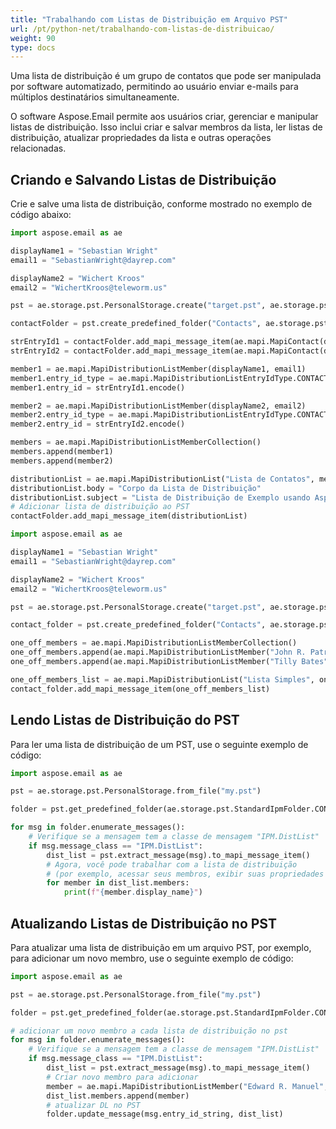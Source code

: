 ```yaml
---
title: "Trabalhando com Listas de Distribuição em Arquivo PST"
url: /pt/python-net/trabalhando-com-listas-de-distribuicao/
weight: 90
type: docs
---
```


Uma lista de distribuição é um grupo de contatos que pode ser manipulada por software automatizado, permitindo ao usuário enviar e-mails para múltiplos destinatários simultaneamente.

O software Aspose.Email permite aos usuários criar, gerenciar e manipular listas de distribuição. Isso inclui criar e salvar membros da lista, ler listas de distribuição, atualizar propriedades da lista e outras operações relacionadas.

## **Criando e Salvando Listas de Distribuição**

Crie e salve uma lista de distribuição, conforme mostrado no exemplo de código abaixo:

```py
import aspose.email as ae

displayName1 = "Sebastian Wright"
email1 = "SebastianWright@dayrep.com"

displayName2 = "Wichert Kroos"
email2 = "WichertKroos@teleworm.us"

pst = ae.storage.pst.PersonalStorage.create("target.pst", ae.storage.pst.FileFormatVersion.UNICODE)

contactFolder = pst.create_predefined_folder("Contacts", ae.storage.pst.StandardIpmFolder.CONTACTS)

strEntryId1 = contactFolder.add_mapi_message_item(ae.mapi.MapiContact(displayName1, email1))
strEntryId2 = contactFolder.add_mapi_message_item(ae.mapi.MapiContact(displayName2, email2))

member1 = ae.mapi.MapiDistributionListMember(displayName1, email1)
member1.entry_id_type = ae.mapi.MapiDistributionListEntryIdType.CONTACT
member1.entry_id = strEntryId1.encode()

member2 = ae.mapi.MapiDistributionListMember(displayName2, email2)
member2.entry_id_type = ae.mapi.MapiDistributionListEntryIdType.CONTACT
member2.entry_id = strEntryId2.encode()

members = ae.mapi.MapiDistributionListMemberCollection()
members.append(member1)
members.append(member2)

distributionList = ae.mapi.MapiDistributionList("Lista de Contatos", members)
distributionList.body = "Corpo da Lista de Distribuição"
distributionList.subject = "Lista de Distribuição de Exemplo usando Aspose.Email"
# Adicionar lista de distribuição ao PST
contactFolder.add_mapi_message_item(distributionList)
```

```py
import aspose.email as ae

displayName1 = "Sebastian Wright"
email1 = "SebastianWright@dayrep.com"

displayName2 = "Wichert Kroos"
email2 = "WichertKroos@teleworm.us"

pst = ae.storage.pst.PersonalStorage.create("target.pst", ae.storage.pst.FileFormatVersion.UNICODE)

contact_folder = pst.create_predefined_folder("Contacts", ae.storage.pst.StandardIpmFolder.CONTACTS)

one_off_members = ae.mapi.MapiDistributionListMemberCollection()
one_off_members.append(ae.mapi.MapiDistributionListMember("John R. Patrick", "JohnRPatrick@armyspy.com"))
one_off_members.append(ae.mapi.MapiDistributionListMember("Tilly Bates", "TillyBates@armyspy.com"))

one_off_members_list = ae.mapi.MapiDistributionList("Lista Simples", one_off_members)
contact_folder.add_mapi_message_item(one_off_members_list)
```

## **Lendo Listas de Distribuição do PST**

Para ler uma lista de distribuição de um PST, use o seguinte exemplo de código:

```py
import aspose.email as ae

pst = ae.storage.pst.PersonalStorage.from_file("my.pst")

folder = pst.get_predefined_folder(ae.storage.pst.StandardIpmFolder.CONTACTS)

for msg in folder.enumerate_messages():
    # Verifique se a mensagem tem a classe de mensagem "IPM.DistList"
    if msg.message_class == "IPM.DistList":
        dist_list = pst.extract_message(msg).to_mapi_message_item()
        # Agora, você pode trabalhar com a lista de distribuição
        # (por exemplo, acessar seus membros, exibir suas propriedades ou fazer modificações)
        for member in dist_list.members:
            print(f"{member.display_name}")
```

## **Atualizando Listas de Distribuição no PST**

Para atualizar uma lista de distribuição em um arquivo PST, por exemplo, para adicionar um novo membro, use o seguinte exemplo de código:

```py
import aspose.email as ae

pst = ae.storage.pst.PersonalStorage.from_file("my.pst")

folder = pst.get_predefined_folder(ae.storage.pst.StandardIpmFolder.CONTACTS)

# adicionar um novo membro a cada lista de distribuição no pst
for msg in folder.enumerate_messages():
    # Verifique se a mensagem tem a classe de mensagem "IPM.DistList"
    if msg.message_class == "IPM.DistList":
        dist_list = pst.extract_message(msg).to_mapi_message_item()
        # Criar novo membro para adicionar
        member = ae.mapi.MapiDistributionListMember("Edward R. Manuel", "EdwardRManuel@example.com")
        dist_list.members.append(member)
        # atualizar DL no PST
        folder.update_message(msg.entry_id_string, dist_list)
```